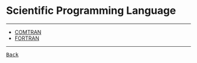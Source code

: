 # Scientific Programming Language

---

- [COMTRAN](./COMTRAN.md)
- [FORTRAN](./FORTRAN.md)

---

[<kbd> Back </kbd>](./../../readme.md)
